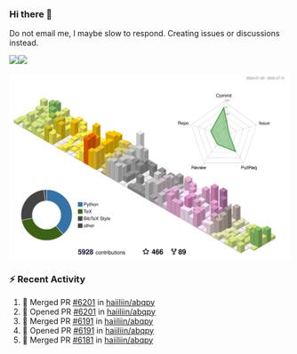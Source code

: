 ### Hi there 👋

Do not email me, I maybe slow to respond. Creating issues or discussions instead.

<a href="https://haiiliin/"><img height="137px" src="https://github-readme-stats.vercel.app/api?username=haiiliin&hide_title=false&hide_border=true&show_icons=true&include_all_commits=true&count_private=true&line_height=21&text_color=000&icon_color=000&bg_color=0,ea6161,ffc64d,fffc4d,52fa5a&theme=graywhite" /><!-- wi*quL3fcV --><img height="137px" src="https://github-readme-stats.vercel.app/api/top-langs/?username=haiiliin&hide=html&hide_title=true&hide_border=true&layout=compact&langs_count=6&text_color=000&icon_color=fff&bg_color=0,52fa5a,4dfcff,c64dff&theme=graywhite" /></a>

![](./profile-3d-contrib/profile-season-animate.svg)

### :zap: Recent Activity

<!--START_SECTION:activity-->
1. 🎉 Merged PR [#6201](https://github.com/haiiliin/abqpy/pull/6201) in [haiiliin/abqpy](https://github.com/haiiliin/abqpy)
2. 💪 Opened PR [#6201](https://github.com/haiiliin/abqpy/pull/6201) in [haiiliin/abqpy](https://github.com/haiiliin/abqpy)
3. 🎉 Merged PR [#6191](https://github.com/haiiliin/abqpy/pull/6191) in [haiiliin/abqpy](https://github.com/haiiliin/abqpy)
4. 💪 Opened PR [#6191](https://github.com/haiiliin/abqpy/pull/6191) in [haiiliin/abqpy](https://github.com/haiiliin/abqpy)
5. 🎉 Merged PR [#6181](https://github.com/haiiliin/abqpy/pull/6181) in [haiiliin/abqpy](https://github.com/haiiliin/abqpy)
<!--END_SECTION:activity-->

